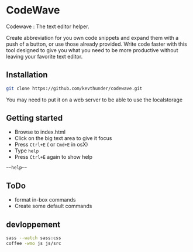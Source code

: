 # CodeWave

Codewave : The text editor helper.

Create abbreviation for you own code snippets and expand them with a push of a button, or use those already provided. Write code faster with this tool designed to give you what you need to be more productive without leaving your favorite text editor.

## Installation

```sh
git clone https://github.com/kevthunder/codewave.git
```

You may need to put it on a web server to be able to use the localstorage


## Getting started

* Browse to index.html
* Click on the big text area to give it focus 
* Press ```Ctrl+E``` ( or ```Cmd+E``` in osX) 
* Type ```help``` 
* Press ```Ctrl+E``` again to show help

```
~~help~~
```

## ToDo


* format in-box commands
* Create some default commands

## devloppement

```sh
sass --watch sass:css
coffee -wmo js js/src
```